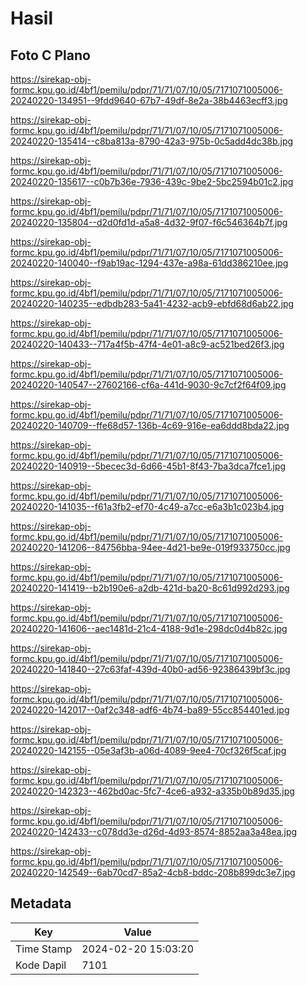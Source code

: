 # Hasil

## Foto C Plano

https://sirekap-obj-formc.kpu.go.id/4bf1/pemilu/pdpr/71/71/07/10/05/7171071005006-20240220-134951--9fdd9640-67b7-49df-8e2a-38b4463ecff3.jpg

https://sirekap-obj-formc.kpu.go.id/4bf1/pemilu/pdpr/71/71/07/10/05/7171071005006-20240220-135414--c8ba813a-8790-42a3-975b-0c5add4dc38b.jpg

https://sirekap-obj-formc.kpu.go.id/4bf1/pemilu/pdpr/71/71/07/10/05/7171071005006-20240220-135617--c0b7b36e-7936-439c-9be2-5bc2594b01c2.jpg

https://sirekap-obj-formc.kpu.go.id/4bf1/pemilu/pdpr/71/71/07/10/05/7171071005006-20240220-135804--d2d0fd1d-a5a8-4d32-9f07-f6c546364b7f.jpg

https://sirekap-obj-formc.kpu.go.id/4bf1/pemilu/pdpr/71/71/07/10/05/7171071005006-20240220-140040--f9ab19ac-1294-437e-a98a-61dd386210ee.jpg

https://sirekap-obj-formc.kpu.go.id/4bf1/pemilu/pdpr/71/71/07/10/05/7171071005006-20240220-140235--edbdb283-5a41-4232-acb9-ebfd68d6ab22.jpg

https://sirekap-obj-formc.kpu.go.id/4bf1/pemilu/pdpr/71/71/07/10/05/7171071005006-20240220-140433--717a4f5b-47f4-4e01-a8c9-ac521bed26f3.jpg

https://sirekap-obj-formc.kpu.go.id/4bf1/pemilu/pdpr/71/71/07/10/05/7171071005006-20240220-140547--27602166-cf6a-441d-9030-9c7cf2f64f09.jpg

https://sirekap-obj-formc.kpu.go.id/4bf1/pemilu/pdpr/71/71/07/10/05/7171071005006-20240220-140709--ffe68d57-136b-4c69-916e-ea6ddd8bda22.jpg

https://sirekap-obj-formc.kpu.go.id/4bf1/pemilu/pdpr/71/71/07/10/05/7171071005006-20240220-140919--5becec3d-6d66-45b1-8f43-7ba3dca7fce1.jpg

https://sirekap-obj-formc.kpu.go.id/4bf1/pemilu/pdpr/71/71/07/10/05/7171071005006-20240220-141035--f61a3fb2-ef70-4c49-a7cc-e6a3b1c023b4.jpg

https://sirekap-obj-formc.kpu.go.id/4bf1/pemilu/pdpr/71/71/07/10/05/7171071005006-20240220-141206--84756bba-94ee-4d21-be9e-019f933750cc.jpg

https://sirekap-obj-formc.kpu.go.id/4bf1/pemilu/pdpr/71/71/07/10/05/7171071005006-20240220-141419--b2b190e6-a2db-421d-ba20-8c61d992d293.jpg

https://sirekap-obj-formc.kpu.go.id/4bf1/pemilu/pdpr/71/71/07/10/05/7171071005006-20240220-141606--aec1481d-21c4-4188-9d1e-298dc0d4b82c.jpg

https://sirekap-obj-formc.kpu.go.id/4bf1/pemilu/pdpr/71/71/07/10/05/7171071005006-20240220-141840--27c63faf-439d-40b0-ad56-92386439bf3c.jpg

https://sirekap-obj-formc.kpu.go.id/4bf1/pemilu/pdpr/71/71/07/10/05/7171071005006-20240220-142017--0af2c348-adf6-4b74-ba89-55cc854401ed.jpg

https://sirekap-obj-formc.kpu.go.id/4bf1/pemilu/pdpr/71/71/07/10/05/7171071005006-20240220-142155--05e3af3b-a06d-4089-9ee4-70cf326f5caf.jpg

https://sirekap-obj-formc.kpu.go.id/4bf1/pemilu/pdpr/71/71/07/10/05/7171071005006-20240220-142323--462bd0ac-5fc7-4ce6-a932-a335b0b89d35.jpg

https://sirekap-obj-formc.kpu.go.id/4bf1/pemilu/pdpr/71/71/07/10/05/7171071005006-20240220-142433--c078dd3e-d26d-4d93-8574-8852aa3a48ea.jpg

https://sirekap-obj-formc.kpu.go.id/4bf1/pemilu/pdpr/71/71/07/10/05/7171071005006-20240220-142549--6ab70cd7-85a2-4cb8-bddc-208b899dc3e7.jpg


## Metadata

| Key        | Value               |
| ---------- | ------------------- |
| Time Stamp | 2024-02-20 15:03:20 |
| Kode Dapil | 7101                |



